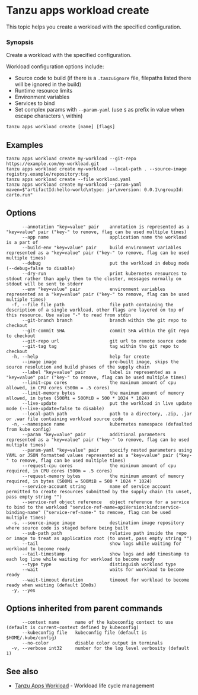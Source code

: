 # Tanzu apps workload create

This topic helps you create a workload with the specified configuration.

### <a id="synopsis"></a> Synopsis

Create a workload with the specified configuration.

Workload configuration options include:

- Source code to build (if there is a `.tanzuignore` file, filepaths listed there will be ignored in the build)
- Runtime resource limits
- Environment variables
- Services to bind
- Set complex params with `--param-yaml` (use `$` as prefix in value when escape characters `\` within)

```console
tanzu apps workload create [name] [flags]
```

## <a id="examples"></a>Examples

```console
tanzu apps workload create my-workload --git-repo https://example.com/my-workload.git
tanzu apps workload create my-workload --local-path . --source-image registry.example/repository:tag
tanzu apps workload create --file workload.yaml
tanzu apps workload create my-workload --param-yaml maven=$"artifactId:hello-world\ntype: jar\nversion: 0.0.1\ngroupId: carto.run"
```

## <a id="options"></a>Options

```console
      --annotation "key=value" pair    annotation is represented as a "key=value" pair ("key-" to remove, flag can be used multiple times)
      --app name                       application name the workload is a part of
      --build-env "key=value" pair     build environment variables represented as a "key=value" pair ("key-" to remove, flag can be used multiple times)
      --debug                          put the workload in debug mode (--debug=false to disable)
      --dry-run                        print kubernetes resources to stdout rather than apply them to the cluster, messages normally on stdout will be sent to stderr
      --env "key=value" pair           environment variables represented as a "key=value" pair ("key-" to remove, flag can be used multiple times)
  -f, --file file path                 file path containing the description of a single workload, other flags are layered on top of this resource. Use value "-" to read from stdin
      --git-branch branch              branch within the git repo to checkout
      --git-commit SHA                 commit SHA within the git repo to checkout
      --git-repo url                   git url to remote source code
      --git-tag tag                    tag within the git repo to checkout
  -h, --help                           help for create
      --image image                    pre-built image, skips the source resolution and build phases of the supply chain
      --label "key=value" pair         label is represented as a "key=value" pair ("key-" to remove, flag can be used multiple times)
      --limit-cpu cores                the maximum amount of cpu allowed, in CPU cores (500m = .5 cores)
      --limit-memory bytes             the maximum amount of memory allowed, in bytes (500Mi = 500MiB = 500 * 1024 * 1024)
      --live-update                    put the workload in live update mode (--live-update=false to disable)
      --local-path path                path to a directory, .zip, .jar or .war file containing workload source code
  -n, --namespace name                 kubernetes namespace (defaulted from kube config)
      --param "key=value" pair         additional parameters represented as a "key=value" pair ("key-" to remove, flag can be used multiple times)
      --param-yaml "key=value" pair    specify nested parameters using YAML or JSON formatted values represented as a "key=value" pair ("key-" to remove, flag can be used multiple times)
      --request-cpu cores              the minimum amount of cpu required, in CPU cores (500m = .5 cores)
      --request-memory bytes           the minimum amount of memory required, in bytes (500Mi = 500MiB = 500 * 1024 * 1024)
      --service-account string         name of service account permitted to create resources submitted by the supply chain (to unset, pass empty string "")
      --service-ref object reference   object reference for a service to bind to the workload "service-ref-name=apiVersion:kind:service-binding-name" ("service-ref-name-" to remove, flag can be used multiple times)
  -s, --source-image image             destination image repository where source code is staged before being built
      --sub-path path                  relative path inside the repo or image to treat as application root (to unset, pass empty string "")
      --tail                           show logs while waiting for workload to become ready
      --tail-timestamp                 show logs and add timestamp to each log line while waiting for workload to become ready
      --type type                      distinguish workload type
      --wait                           waits for workload to become ready
      --wait-timeout duration          timeout for workload to become ready when waiting (default 10m0s)
  -y, --yes
```

## <a id="parent-commands-options"></a> Options inherited from parent commands

```console
      --context name      name of the kubeconfig context to use (default is current-context defined by kubeconfig)
      --kubeconfig file   kubeconfig file (default is $HOME/.kube/config)
      --no-color          disable color output in terminals
  -v, --verbose int32     number for the log level verbosity (default 1)
```

## <a id="see-also"></a> See also

- [Tanzu Apps Workload](tanzu-apps-workload.md) - Workload life cycle management
